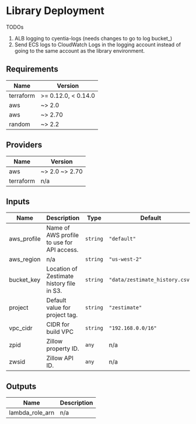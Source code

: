 # Library Deployment

TODOs
1. ALB logging to cyentia-logs (needs changes to go to log bucket_)
2. Send ECS logs to CloudWatch Logs in the logging account instead of going to the same account as the library environment.

<!-- BEGINNING OF PRE-COMMIT-TERRAFORM DOCS HOOK -->
## Requirements

| Name | Version |
|------|---------|
| terraform | >= 0.12.0, < 0.14.0 |
| aws | ~> 2.0 |
| aws | ~> 2.70 |
| random | ~> 2.2 |

## Providers

| Name | Version |
|------|---------|
| aws | ~> 2.0 ~> 2.70 |
| terraform | n/a |

## Inputs

| Name | Description | Type | Default | Required |
|------|-------------|------|---------|:--------:|
| aws\_profile | Name of AWS profile to use for API access. | `string` | `"default"` | no |
| aws\_region | n/a | `string` | `"us-west-2"` | no |
| bucket\_key | Location of Zestimate history file in S3. | `string` | `"data/zestimate_history.csv"` | no |
| project | Default value for project tag. | `string` | `"zestimate"` | no |
| vpc\_cidr | CIDR for build VPC | `string` | `"192.168.0.0/16"` | no |
| zpid | Zillow property ID. | `any` | n/a | yes |
| zwsid | Zillow API ID. | `any` | n/a | yes |

## Outputs

| Name | Description |
|------|-------------|
| lambda\_role\_arn | n/a |

<!-- END OF PRE-COMMIT-TERRAFORM DOCS HOOK -->